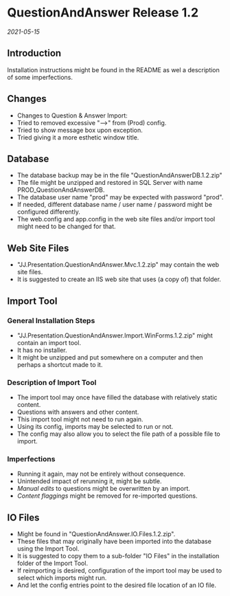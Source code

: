 QuestionAndAnswer Release 1.2
=============================

*2021-05-15*

Introduction
------------

Installation instructions might be found in the README as wel a description of some imperfections.

Changes
-------

- Changes to Question & Answer Import:
- Tried to removed excessive "-->" from (Prod) config.
- Tried to show message box upon exception.
- Tried giving it a more esthetic window title.

Database
--------

- The database backup may be in the file "QuestionAndAnswerDB.1.2.zip"
- The file might be unzipped and restored in SQL Server with name PROD_QuestionAndAnswerDB.
- The database user name "prod" may be expected with password "prod".
- If needed, different database name / user name / password might be configured differently.
- The web.config and app.config in the web site files and/or import tool might need to be changed for that.

Web Site Files
--------------

- "JJ.Presentation.QuestionAndAnswer.Mvc.1.2.zip" may contain the web site files.
- It is suggested to create an IIS web site that uses (a copy of) that folder.

Import Tool
-----------

### General Installation Steps

- "JJ.Presentation.QuestionAndAnswer.Import.WinForms.1.2.zip" might contain an import tool.
- It has no installer.
- It might be unzipped and put somewhere on a computer and then perhaps a shortcut made to it.

### Description of Import Tool

- The import tool may once have filled the database with relatively static content.
- Questions with answers and other content.
- This import tool might not need to run again.
- Using its config, imports may be selected to run or not.
- The config may also allow you to select the file path of a possible file to import.

### Imperfections

- Running it again, may not be entirely without consequence.
- Unintended impact of rerunning it, might be subtle.
- *Manual edits* to questions might be overwritten by an import.
- *Content flaggings* might be removed for re-imported questions.

IO Files
--------

- Might be found in "QuestionAndAnswer.IO.Files.1.2.zip".
- These files that may originally have been imported into the database using the Import Tool.
- It is suggested to copy them to a sub-folder "IO Files" in the installation folder of the Import Tool.
- If reimporting is desired, configuration of the import tool may be used to select which imports might run.
- And let the config entries point to the desired file location of an IO file.